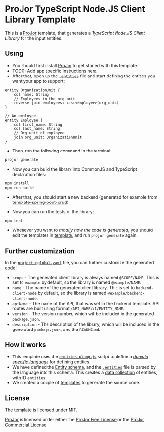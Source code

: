# ProJor TypeScript Node.JS Client Library Template

This is a [ProJor](https://projor.io) template, that generates a _TypeScript Node.JS Client Library_ for the input entities.

## Using

* You should first install [ProJor](https://projor.io) to get started with this template.
* TODO: Add app specific instructions here.
* After that, open up the [`.entities`](.entities) file and start defining the entities you want your app to support:

```
entity OrganizationUnit {
    col name: String
    // Employees in the org unit
    reverse join employees: List<Employee>(org_unit)
}

// An employee
entity Employee {
    col first_name: String
    col last_name: String
    // Org unit of employee
    join org_unit: OrganizationUnit
}
```

* Then, run the following command in the terminal:

```bash
projor generate
```

* Now you can build the library into CommonJS and TypeScript declaration files:

```bash
npm install
npm run build
```

* After that, you should start a new backend (generated for example from [template-spring-boot-crud](https://github.com/SIOCODE-Open/template-spring-boot-crud))

* Now you can run the tests of the library:

```bash
npm test
```

* Whenever you want to _modify how the code is generated_, you should edit the templates in [template](template/), and run `projor generate` again.

## Further customization

In the [`project.pglobal.yaml`](project.pglobal.yaml) file, you can further customize the generated code:

* `scope` - The generated client library is always named `@SCOPE/NAME`. This is set to `example` by default, so the library is named `@example/NAME`.
* `name` - The name of the generated client library. This is set to `backend-client-node` by default, so the library is named `@example/backend-client-node`.
* `apiName` - The name of the API, that was set in the backend template. API routes are built using format `/API_NAME/v1/ENTITY_NAME`.
* `version` - The version number, which will be included in the generated `package.json`.
* `description` - The description of the library, which will be included in the generated `package.json`, and the `README.md`.

## How it works

* This template uses the [`entities.plang.js`](language/entities.plang.js) script to define a _[domain specific language](https://docs.projor.io/overview/languages.html)_ for defining entities.
* We have defined the [Entity schema](schema/Entity.pschema.yaml), and the [`.entities`](.entities) file is parsed by the language into this schema. This creates a [data collection](https://docs.projor.io/overview/data-collections.html) of entities, with ID `entities`.
* We created a couple of [templates](template/) to generate the source code.

## License

The template is licensed under MIT.

[ProJor](https://projor.io) is licensed under either the [ProJor Free License](https://license.projor.io) or the [ProJor Commercial License](https://license.projor.io).
